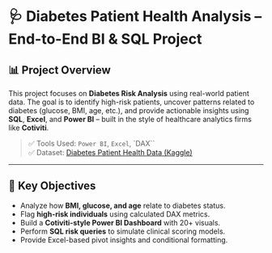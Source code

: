 # 🩺 Diabetes Patient Health Analysis – End-to-End BI & SQL Project

## 📊 Project Overview

This project focuses on **Diabetes Risk Analysis** using real-world patient data. The goal is to identify high-risk patients, uncover patterns related to diabetes (glucose, BMI, age, etc.), and provide actionable insights using **SQL**, **Excel**, and **Power BI** – built in the style of healthcare analytics firms like **Cotiviti**.

> ✅ Tools Used: `Power BI`,  `Excel`, `DAX``  
> ✅ Dataset: [Diabetes Patient Health Data (Kaggle)](https://www.kaggle.com/datasets/whenamancodes/diabetes-patient-data)

---

## 🧠 Key Objectives

- Analyze how **BMI, glucose, and age** relate to diabetes status.
- Flag **high-risk individuals** using calculated DAX metrics.
- Build a **Cotiviti-style Power BI Dashboard** with 20+ visuals.
- Perform **SQL risk queries** to simulate clinical scoring models.
- Provide Excel-based pivot insights and conditional formatting.

